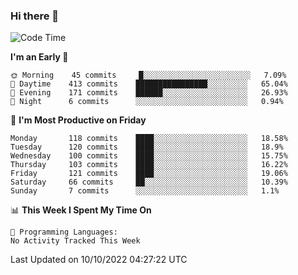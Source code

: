 ### Hi there 👋

<!--
**abhay-singh-au3/abhay-singh-au3** is a ✨ _special_ ✨ repository because its `README.md` (this file) appears on your GitHub profile.

Here are some ideas to get you started:

- 🔭 I’m currently working on ...
- 🌱 I’m currently learning ...
- 👯 I’m looking to collaborate on ...
- 🤔 I’m looking for help with ...
- 💬 Ask me about ...
- 📫 How to reach me: ...
- 😄 Pronouns: ...
- ⚡ Fun fact: ...
-->


<!--START_SECTION:waka-->
![Code Time](http://img.shields.io/badge/Code%20Time-0%20secs-blue)

**I'm an Early 🐤** 

```text
🌞 Morning    45 commits     █░░░░░░░░░░░░░░░░░░░░░░░░   7.09% 
🌆 Daytime    413 commits    ████████████████░░░░░░░░░   65.04% 
🌃 Evening    171 commits    ██████░░░░░░░░░░░░░░░░░░░   26.93% 
🌙 Night      6 commits      ░░░░░░░░░░░░░░░░░░░░░░░░░   0.94%

```
📅 **I'm Most Productive on Friday** 

```text
Monday       118 commits    ████░░░░░░░░░░░░░░░░░░░░░   18.58% 
Tuesday      120 commits    ████░░░░░░░░░░░░░░░░░░░░░   18.9% 
Wednesday    100 commits    ████░░░░░░░░░░░░░░░░░░░░░   15.75% 
Thursday     103 commits    ████░░░░░░░░░░░░░░░░░░░░░   16.22% 
Friday       121 commits    ████░░░░░░░░░░░░░░░░░░░░░   19.06% 
Saturday     66 commits     ██░░░░░░░░░░░░░░░░░░░░░░░   10.39% 
Sunday       7 commits      ░░░░░░░░░░░░░░░░░░░░░░░░░   1.1%

```


📊 **This Week I Spent My Time On** 

```text
💬 Programming Languages: 
No Activity Tracked This Week

```


 Last Updated on 10/10/2022 04:27:22 UTC
<!--END_SECTION:waka-->
